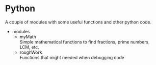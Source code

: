 # Python
A couple of modules with some useful functions and other python code.

- modules
  - myMath </br>
    Simple mathematical functions to find fractions, prime numbers, LCM, etc.
  - roughWork </br>
    Functions that might needed when debugging code
